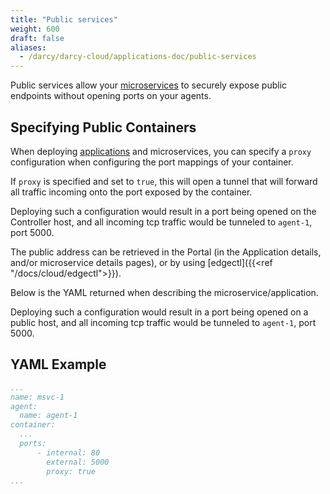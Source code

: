 ```yaml
---
title: "Public services"
weight: 600
draft: false
aliases:
  - /darcy/darcy-cloud/applications-doc/public-services
---
```


Public services allow your [microservices](../apps/microservices.md) to securely expose public endpoints without opening ports
on your agents.

## Specifying Public Containers

When deploying [applications](../more/terminology#application) and microservices, you can specify a `proxy` configuration when
configuring the port mappings of your container.

If `proxy` is specified and set to `true`, this will open a tunnel that will forward all traffic incoming onto the port exposed by the container.

Deploying such a configuration would result in a port being opened on the Controller host, and all
incoming tcp traffic would be tunneled to `agent-1`, port 5000.

The public address can be retrieved in the Portal (in the Application details, and/or microservice
details pages), or by using [edgectl]({{<ref "/docs/cloud/edgectl">}}).

Below is the YAML returned when describing the microservice/application.

Deploying such a configuration would result in a port being opened on a public host, and all incoming tcp traffic would be tunneled to `agent-1`, port 5000.

## YAML Example

```yaml
...
name: msvc-1
agent:
  name: agent-1
container:
  ...
  ports:
      - internal: 80
        external: 5000
        proxy: true
...
```
